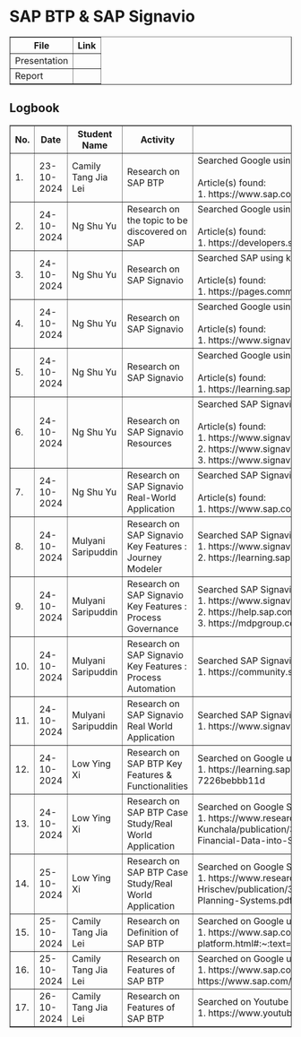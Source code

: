 # SAP BTP & SAP Signavio

<table border="1">
    <tr>
        <th>File</th>
        <th>Link</th>
    </tr>
  <tr>
        <td>Presentation</td>
        <td></td>
    </tr>
    <tr>
        <td>Report</td>
        <td></td>
    </tr>
</table>



<h2>Logbook</h2>
<table border="1">
    <tr>
        <th>No.</th>
        <th>Date</th>
        <th>Student Name</th>
        <th>Activity</th>
        <th>Details</th>
    </tr>
        <tr>
        <td>1.</td>
        <td>23-10-2024</td>
        <td>Camily Tang Jia Lei</td>
        <td>Research on SAP BTP</td>
        <td>Searched Google using keyword: 
        "SAP BTP"
        <br>
        <br>
        Article(s) found:
        <br>
        1. https://www.sap.com/sea/products/technology-platform.html
        </td>
    </tr>
    <tr>
        <td>2.</td>
        <td>24-10-2024</td>
        <td>Ng Shu Yu</td>
        <td>Research on the topic to be discovered on SAP</td>
        <td>Searched Google using keyword: 
        "SAP trials and downloads"
        <br>
        <br>
        Article(s) found:
        <br>
        1. https://developers.sap.com/trials-downloads.html
        </td>
    </tr>
    <tr>
        <td>3.</td>
        <td>24-10-2024</td>
        <td>Ng Shu Yu</td>
        <td>Research on SAP Signavio</td>
        <td>Searched SAP using keyword: 
        "SAP Signavio"
        <br>
        <br>
        Article(s) found:
        <br>
        1. https://pages.community.sap.com/topics/signavio
        </td>
    </tr>
    <tr>
        <td>4.</td>
        <td>24-10-2024</td>
        <td>Ng Shu Yu</td>
        <td>Research on SAP Signavio</td>
        <td>Searched Google using keyword: 
        "SAP Signavio"
        <br>
        <br>
        Article(s) found:
        <br>
        1. https://www.signavio.com/
        </td>
    </tr>
    <tr>
        <td>5.</td>
        <td>24-10-2024</td>
        <td>Ng Shu Yu</td>
        <td>Research on SAP Signavio</td>
        <td>Searched Google using keyword: 
        "What is SAP Signavio"
        <br>
        <br>
        Article(s) found:
        <br>
        1. https://learning.sap.com/products/signavio
        </td>
    </tr>
    <tr>
        <td>6.</td>
        <td>24-10-2024</td>
        <td>Ng Shu Yu</td>
        <td>Research on SAP Signavio Resources</td>
        <td>Searched SAP Signavio using keyword: 
        "Resources"
        <br>
        <br>
        Article(s) found:
        <br>
        1. https://www.signavio.com/resource-center/ <br>
        2. https://www.signavio.com/get-started-with-sap-signavio-solutions/ <br>
        3. https://www.signavio.com/video/featured-videos/ <br>
        </td>
    </tr>
    <tr>
        <td>7.</td>
        <td>24-10-2024</td>
        <td>Ng Shu Yu</td>
        <td>Research on SAP Signavio Real-World Application</td>
        <td>Searched SAP Signavio using keyword: 
        "Success stories"
        <br>
        <br>
        Article(s) found:
        <br>
        1. https://www.sap.com/sea/asset/dynamic/2024/04/90deb60e-b67e-0010-bca6-c68f7e60039b.html
        </td>
    </tr>
    <tr>
        <td>8.</td>
        <td>24-10-2024</td>
        <td>Mulyani Saripuddin</td> 
        <td>Research on SAP Signavio Key Features : Journey Modeler</td>
        <td>Searched SAP Signavio using keyword: 
        "SAP Signavio Journey Modeler"
         <br>
        1. https://www.signavio.com/products/journey-modeler/
        <br>
        2. https://learning.sap.com/learning-journeys/design-business-processes-with-sap-signavio-solutions/table-based-journey-modeling_ef52d24f-6f5c-4050-a7d0-9ff8a4eceafb
        </td>
    </tr>
    <tr>
        <td>9.</td>
        <td>24-10-2024</td>
        <td>Mulyani Saripuddin</td> 
        <td>Research on SAP Signavio Key Features : Process Governance</td>
        <td>Searched SAP Signavio using keyword: 
        "SAP Signavio Process Governance"
         <br>
        1. https://www.signavio.com/products/process-governance/
        <br>
        2. https://help.sap.com/doc/b7ce20596d9a47b198e52dd845964179/SHIP/en-US/sap-signavio-process-governance-user-guide-en.pdf
        <br>
        3. https://mdpgroup.com/en/blog/what-is-sap-signavio-process-governance/
        </td>
    </tr>
     <tr>
        <td>10.</td>
        <td>24-10-2024</td>
        <td>Mulyani Saripuddin</td> 
        <td>Research on SAP Signavio Key Features : Process Automation</td>
        <td>Searched SAP Signavio using keyword: 
        "SAP Signavio Process Automation"
         <br>
        1. https://community.sap.com/t5/technology-blogs-by-sap/enterprise-automation-with-sap-signavio-solutions/ba-p/13562416
        </td>
    </tr>
     <tr>
        <td>11.</td>
        <td>24-10-2024</td>
        <td>Mulyani Saripuddin</td> 
        <td>Research on SAP Signavio Real World Application</td>
        <td>Searched SAP Signavio using keyword: 
        "SAP Signavio Real World Application"
         <br>
        1. https://www.signavio.com/news/siemens-healthcare-chooses-rise-with-sap-for-digital-transformation/
        </td>
    </tr>
    <tr>
        <td>12.</td>
        <td>24-10-2024</td>
        <td>Low Ying Xi</td> 
        <td>Research on SAP BTP Key Features & Functionalities</td>
        <td>Searched on Google using keyword: 
        "SAP btp learning"
         <br>
        1. https://learning.sap.com/learning-journeys/discover-sap-business-technology-platform/illustrating-the-intelligent-sustainable-enterprise_df1d2992-a95a-487a-9a06-7226bebbb11d
        </td>
    </tr>
    <tr>
        <td>13.</td>
        <td>24-10-2024</td>
        <td>Low Ying Xi</td> 
        <td>Research on SAP BTP Case Study/Real World Application</td>
        <td>Searched on Google Scholar using keyword: 
        "SAP btp"
         <br>
        1. https://www.researchgate.net/profile/Madhava-Rao-Kunchala/publication/380856503_Transforming_Financial_Data_into_Strategic_Insights_using_SAP_Business_Technology_Platform_BTP/links/6651d6740b0d2845745939a3/Transforming-Financial-Data-into-Strategic-Insights-using-SAP-Business-Technology-Platform-BTP.pdf
        </td>
    </tr>
    <tr>
        <td>14.</td>
        <td>25-10-2024</td>
        <td>Low Ying Xi</td> 
        <td>Research on SAP BTP Case Study/Real World Application</td>
        <td>Searched on Google Scholar using keyword: 
        "SAP btp"
         <br>
        1. https://www.researchgate.net/profile/Radoslav-Hrischev/publication/369321353_Artificial_IntelligenceinEnterprise_Resource_Planning_Systems/links/64413c29b310610491665d9d/Artificial-IntelligenceinEnterprise-Resource-Planning-Systems.pdf?origin=journalDetail&_tp=eyJwYWdlIjoiam91cm5hbERldGFpbCJ9
        </td>
    </tr>
    <tr>
        <td>15.</td>
        <td>25-10-2024</td>
        <td>Camily Tang Jia Lei</td> 
        <td>Research on Definition of SAP BTP</td>
        <td>Searched on Google using keyword: 
        "What is SAP BTP?"
         <br>
        1. https://www.sap.com/sea/products/technology-platform/what-is-sap-business-technology-platform.html#:~:text=SAP%20Business%20Technology%20Platform%20is,capabilities%20in%20one%20unified%20environment.
        </td>
    </tr>
    <tr>
        <td>16.</td>
        <td>25-10-2024</td>
        <td>Camily Tang Jia Lei</td> 
        <td>Research on Features of SAP BTP</td>
        <td>Searched on Google using keyword: 
        "SAP BTP Features"
         <br>
        1. https://www.sap.com/sea/products/technology-platform/build.html
        2. https://www.sap.com/sea/products/technology-platform/analytics.html
        3. https://www.sap.com/sea/products/technology-platform/extended-planning-analysis.html
        4. https://www.sap.com/sea/products/technology-platform/integration-suite.html
        </td>
    </tr>
    <tr>
        <td>17.</td>
        <td>26-10-2024</td>
        <td>Camily Tang Jia Lei</td> 
        <td>Research on Features of SAP BTP</td>
        <td>Searched on Youtube using keyword: 
        "SAP BTP Features"
         <br>
        1. https://www.youtube.com/watch?v=hKtDazC9TLI
        2. https://www.youtube.com/watch?v=GaJsdV4Qrog
        </td>
    </tr>
</table>
